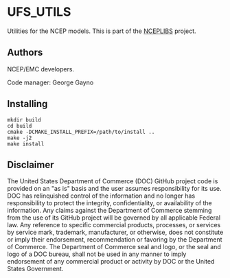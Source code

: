 
# UFS_UTILS

Utilities for the NCEP models. This is part of the
[NCEPLIBS](https://github.com/NOAA-EMC/NCEPLIBS) project.

## Authors

NCEP/EMC developers.

Code manager: George Gayno

## Installing

```
mkdir build
cd build
cmake -DCMAKE_INSTALL_PREFIX=/path/to/install ..
make -j2
make install
```

## Disclaimer

The United States Department of Commerce (DOC) GitHub project code is
provided on an "as is" basis and the user assumes responsibility for
its use. DOC has relinquished control of the information and no longer
has responsibility to protect the integrity, confidentiality, or
availability of the information. Any claims against the Department of
Commerce stemming from the use of its GitHub project will be governed
by all applicable Federal law. Any reference to specific commercial
products, processes, or services by service mark, trademark,
manufacturer, or otherwise, does not constitute or imply their
endorsement, recommendation or favoring by the Department of
Commerce. The Department of Commerce seal and logo, or the seal and
logo of a DOC bureau, shall not be used in any manner to imply
endorsement of any commercial product or activity by DOC or the United
States Government.

